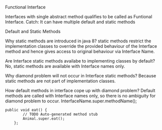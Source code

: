 


Functional Interface

Interfaces with single abstract method qualifies to be called as Funtional Interface.
Catch: It can have multiple default and static methods


Default and Static Methods

Why static methods are introduced in java 8?
static methods restrict the implementation classes to override the provided behaviour of the Interface method and hence gives access to original behaviour via Interface Name.

Are Interface static methods availabe to implementing classes by default?
No, static methods are available with Interface names only.


Why diamond problem will not occur in Interface static methods?
Because static methods are not part of implementation classes.

How default methods in interface cope up with diamond problem?
Default methods are called with Interface names only, so there is no ambiguity for diamond problem to occur.
InterfaceName.super.methodName();

```
public void eat() {
        // TODO Auto-generated method stub
        Animal.super.eat();
    };
```


